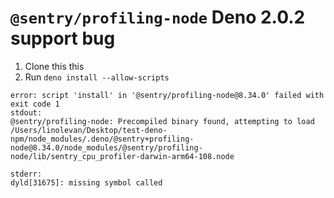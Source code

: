 # `@sentry/profiling-node` Deno 2.0.2 support bug

1. Clone this this
2. Run `deno install --allow-scripts`

```
error: script 'install' in '@sentry/profiling-node@8.34.0' failed with exit code 1
stdout:
@sentry/profiling-node: Precompiled binary found, attempting to load /Users/linolevan/Desktop/test-deno-npm/node_modules/.deno/@sentry+profiling-node@8.34.0/node_modules/@sentry/profiling-node/lib/sentry_cpu_profiler-darwin-arm64-108.node

stderr:
dyld[31675]: missing symbol called
```
